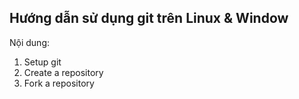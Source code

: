 ## Hướng dẫn sử dụng git trên Linux & Window

Nội dung:
1. Setup git
2. Create a repository
3. Fork a repository


